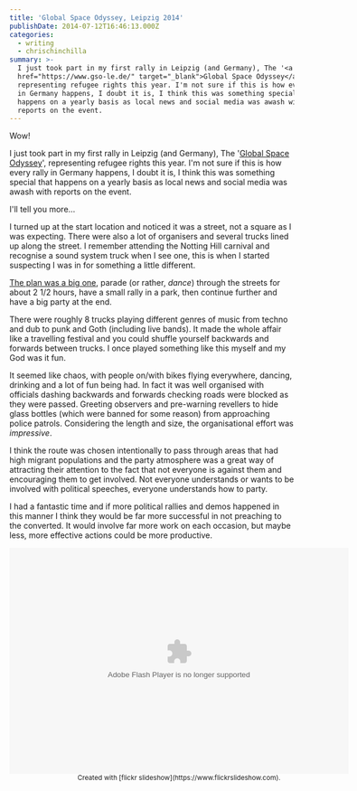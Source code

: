 ```yaml
---
title: 'Global Space Odyssey, Leipzig 2014'
publishDate: 2014-07-12T16:46:13.000Z
categories:
  - writing
  - chrischinchilla
summary: >-
  I just took part in my first rally in Leipzig (and Germany), The '<a
  href="https://www.gso-le.de/" target="_blank">Global Space Odyssey</a>',
  representing refugee rights this year. I'm not sure if this is how every rally
  in Germany happens, I doubt it is, I think this was something special that
  happens on a yearly basis as local news and social media was awash with
  reports on the event.
---
```


Wow!

I just took part in my first rally in Leipzig (and Germany), The '<a href="https://www.gso-le.de/" target="_blank">Global Space Odyssey</a>', representing refugee rights this year. I'm not sure if this is how every rally in Germany happens, I doubt it is, I think this was something special that happens on a yearly basis as local news and social media was awash with reports on the event.

I'll tell you more...

I turned up at the start location and noticed it was a street, not a square as I was expecting. There were also a lot of organisers and several trucks lined up along the street. I remember attending the Notting Hill carnival and recognise a sound system truck when I see one, this is when I started suspecting I was in for something a little different.

<a href="https://mapsengine.google.com/map/u/0/edit?mid=zGFGp3OsMpWk.kXhKzDpUgve4" target="_blank">The plan was a big one</a>, parade (or rather, _dance_) through the streets for about 2 1/2 hours, have a small rally in a park, then continue further and have a big party at the end.

There were roughly 8 trucks playing different genres of music from techno and dub to punk and Goth (including live bands). It made the whole affair like a travelling festival and you could shuffle yourself backwards and forwards between trucks. I once played something like this myself and my God was it fun.

It seemed like chaos, with people on/with bikes flying everywhere, dancing, drinking and a lot of fun being had. In fact it was well organised with officials dashing backwards and forwards checking roads were blocked as they were passed. Greeting observers and pre-warning revellers to hide glass bottles (which were banned for some reason) from approaching police patrols. Considering the length and size, the organisational effort was _impressive_.

I think the route was chosen intentionally to pass through areas that had high migrant populations and the party atmosphere was a great way of attracting their attention to the fact that not everyone is against them and encouraging them to get involved. Not everyone understands or wants to be involved with political speeches, everyone understands how to party.

I had a fantastic time and if more political rallies and demos happened in this manner I think they would be far more successful in not preaching to the converted. It would involve far more work on each occasion, but maybe less, more effective actions could be more productive.
<div style="width:600px;height:400px;text-align:center;margin:auto;"><object classid="clsid:d27cdb6e-ae6d-11cf-96b8-444553540000" codebase="https://download.macromedia.com/pub/shockwave/cabs/flash/swflash.cab#version=6,0,40,0" height="400" width="600"><param name="flashvars" value="offsite=true&lang=en-us&page_show_url=%2Fphotos%2Fchrischinchilla%2Fsets%2F72157645646617774%2Fshow&page_show_back_url=%2Fphotos%2Fchrischinchilla%2Fsets%2F72157645646617774%2F&set_id=72157645646617774" /><param name="allowFullScreen" value="true" /><param name="src" value="https://www.flickr.com/apps/slideshow/show.swf?v=71649" /><embed allowfullscreen="true" flashvars="offsite=true&lang=en-us&page_show_url=%2Fphotos%2Fchrischinchilla%2Fsets%2F72157645646617774%2Fshow&page_show_back_url=%2Fphotos%2Fchrischinchilla%2Fsets%2F72157645646617774%2F&set_id=72157645646617774" height="400" src="https://www.flickr.com/apps/slideshow/show.swf?v=71649" type="application/x-shockwave-flash" width="600"></embed></object><br /><small>Created with [flickr slideshow](https://www.flickrslideshow.com).</small></div><div style="width:600px;height:400px;text-align:center;margin:auto;"> </div>
